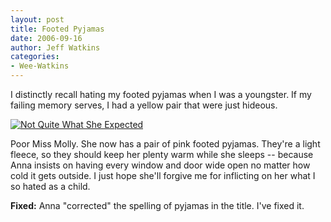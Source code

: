 ```yaml
---
layout: post
title: Footed Pyjamas
date: 2006-09-16
author: Jeff Watkins
categories:
- Wee-Watkins
---
```


I distinctly recall hating my footed pyjamas when I was a youngster. If my failing memory serves, I had a yellow pair that were just hideous.

<div class="figure"><a href="http://www.flickr.com/photo.gne?id=244287829"><img class="photo" src="http://static.flickr.com/82/244287829_7a16b93ab3.jpg" alt="Not Quite What She Expected" border="0"></a> </div>

Poor Miss Molly. She now has a pair of pink footed pyjamas. They're a light fleece, so they should keep her plenty warm while she sleeps -- because Anna insists on having every window and door wide open no matter how cold it gets outside. I just hope she'll forgive me for inflicting on her what I so hated as a child.

**Fixed:** Anna "corrected" the spelling of pyjamas in the title. I've fixed it.